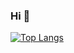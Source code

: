 ### Hi  👋

[![Top Langs](https://github-readme-stats.vercel.app/api/top-langs/?username=kis0421&)](https://github.com/anuraghazra/github-readme-stats)


<!--
[![Hits](https://hits.seeyoufarm.com/api/count/incr/badge.svg?url=https%3A%2F%2Fgithub.com%2Fkis0421%2Fhit-counter&count_bg=%2387FF6F&title_bg=%23555555&icon=&icon_color=%23E7E7E7&title=hits&edge_flat=false)](https://hits.seeyoufarm.com)


**kis0421/kis0421** is a ✨ _special_ ✨ repository because its `README.md` (this file) appears on your GitHub profile.

Here are some ideas to get you started:

- 🔭 I’m currently working on ...
- 🌱 I’m currently learning ...
- 👯 I’m looking to collaborate on ...
- 🤔 I’m looking for help with ...
- 💬 Ask me about ...
- 📫 How to reach me: ...
- 😄 Pronouns: ...
- ⚡ Fun fact: ...
-->
